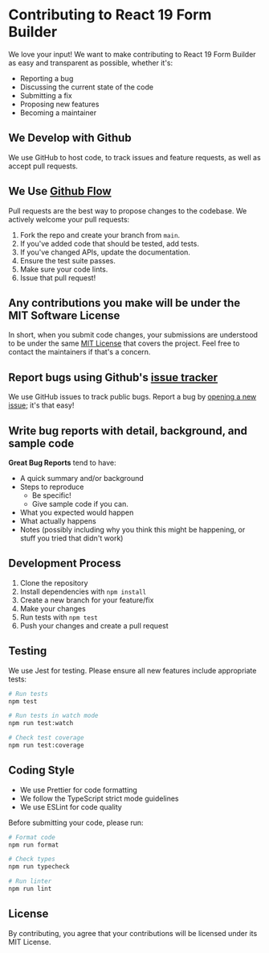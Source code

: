 # Contributing to React 19 Form Builder

We love your input! We want to make contributing to React 19 Form Builder as easy and transparent as possible, whether it's:

- Reporting a bug
- Discussing the current state of the code
- Submitting a fix
- Proposing new features
- Becoming a maintainer

## We Develop with Github
We use GitHub to host code, to track issues and feature requests, as well as accept pull requests.

## We Use [Github Flow](https://guides.github.com/introduction/flow/index.html)
Pull requests are the best way to propose changes to the codebase. We actively welcome your pull requests:

1. Fork the repo and create your branch from `main`.
2. If you've added code that should be tested, add tests.
3. If you've changed APIs, update the documentation.
4. Ensure the test suite passes.
5. Make sure your code lints.
6. Issue that pull request!

## Any contributions you make will be under the MIT Software License
In short, when you submit code changes, your submissions are understood to be under the same [MIT License](http://choosealicense.com/licenses/mit/) that covers the project. Feel free to contact the maintainers if that's a concern.

## Report bugs using Github's [issue tracker](https://github.com/yourusername/react-form-builder-pro/issues)
We use GitHub issues to track public bugs. Report a bug by [opening a new issue](https://github.com/yourusername/react-form-builder-pro/issues/new); it's that easy!

## Write bug reports with detail, background, and sample code

**Great Bug Reports** tend to have:

- A quick summary and/or background
- Steps to reproduce
  - Be specific!
  - Give sample code if you can.
- What you expected would happen
- What actually happens
- Notes (possibly including why you think this might be happening, or stuff you tried that didn't work)

## Development Process

1. Clone the repository
2. Install dependencies with `npm install`
3. Create a new branch for your feature/fix
4. Make your changes
5. Run tests with `npm test`
6. Push your changes and create a pull request

## Testing

We use Jest for testing. Please ensure all new features include appropriate tests:

```bash
# Run tests
npm test

# Run tests in watch mode
npm run test:watch

# Check test coverage
npm run test:coverage
```

## Coding Style

- We use Prettier for code formatting
- We follow the TypeScript strict mode guidelines
- We use ESLint for code quality

Before submitting your code, please run:

```bash
# Format code
npm run format

# Check types
npm run typecheck

# Run linter
npm run lint
```

## License
By contributing, you agree that your contributions will be licensed under its MIT License. 